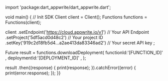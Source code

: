 import 'package:dart_appwrite/dart_appwrite.dart';

void main() { // Init SDK
  Client client = Client();
  Functions functions = Functions(client);

  client
    .setEndpoint('https://cloud.appwrite.io/v1') // Your API Endpoint
    .setProject('5df5acd0d48c2') // Your project ID
    .setKey('919c2d18fb5d4...a2ae413da83346ad2') // Your secret API key
  ;

  Future result = functions.downloadDeployment(
    functionId:'[FUNCTION_ID]' ,
    deploymentId:'[DEPLOYMENT_ID]' ,
  );

  result
    .then((response) {
      print(response);
    }).catchError((error) {
      print(error.response);
  });
}}